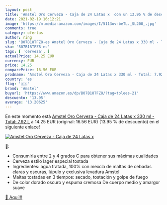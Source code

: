 ```yaml
---
layout: post
title: 'Amstel Oro Cerveza - Caja de 24 Latas x  con un 13.95 % de descuento'
date: 2021-02-19 16:12:21
image: 'https://m.media-amazon.com/images/I/5113ov-beTL._SL200_.jpg'
comments: true
category: ofertas
author: ring
slug: 'B07B18TFZ8-es Amstel Oro Cerveza - Caja de 24 Latas x 330 ml - Total:...'
sku: 'B07B18TFZ8-es'
tags: [ 'cerveza', ]
actualPrice: 14.25 EUR
currency: EUR
price: 14.25
comparePrice: 16.56 EUR
prodname: 'Amstel Oro Cerveza - Caja de 24 Latas x 330 ml - Total: 7.92 L'
country: 'es'
flag: '🇪🇸'
brand: 'Amstel'
buyurl: 'https://www.amazon.es/dp/B07B18TFZ8/?tag=tolees-21'
descuento: '13.95'
average: '13.20625'
---
```


En este momento está [Amstel Oro Cerveza - Caja de 24 Latas x 330 ml - Total: 7.92 L](https://www.amazon.es/dp/B07B18TFZ8/?tag=tolees-21) a 14.25 EUR (original: 16.56 EUR) (13.95 %  de descuento) en el siguiente enlace!

[![Amstel Oro Cerveza - Caja de 24 Latas x ](https://m.media-amazon.com/images/I/5113ov-beTL._SL200_.jpg)](https://www.amazon.es/dp/B07B18TFZ8/?tag=tolees-21)

🔎:

- Consumirla entre 2 y 4 grados C para obtener sus máximas cualidades
- Cerveza estilo lager especial tostada
- Ingredientes: agua tratada, 100% con mexcla de maltas de cebadas claras y oscuras, lúpulo y exclusiva levadura Amstel
- Maltas tostadas en 3 tiempos: secado, tostación y golpe de fuego
- De color dorado oscuro y espuma cremosa De cuerpo medio y amargor suave

[🛒 Aquí!!!](https://www.amazon.es/dp/B07B18TFZ8/?tag=tolees-21)
